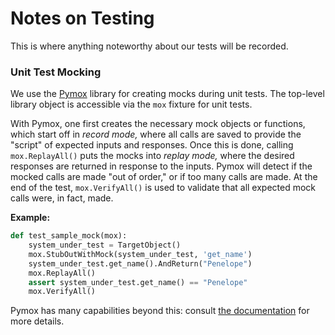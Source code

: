 # Notes on Testing
This is where anything noteworthy about our tests will be recorded.

### Unit Test Mocking
We use the [Pymox](https://pymox.readthedocs.io/en/latest/) library for creating mocks during unit tests.  The
top-level library object is accessible via the `mox` fixture for unit tests.

With Pymox, one first creates the necessary mock objects or functions, which start off in _record mode,_ where all
calls are saved to provide the "script" of expected inputs and responses.  Once this is done, calling `mox.ReplayAll()`
puts the mocks into _replay mode,_ where the desired responses are returned in response to the inputs. Pymox will detect
if the mocked calls are made "out of order," or if too many calls are made.  At the end of the test, `mox.VerifyAll()`
is used to validate that all expected mock calls were, in fact, made.

**Example:**

```python
def test_sample_mock(mox):
    system_under_test = TargetObject()
    mox.StubOutWithMock(system_under_test, 'get_name')
    system_under_test.get_name().AndReturn("Penelope")
    mox.ReplayAll()
    assert system_under_test.get_name() == "Penelope"
    mox.VerifyAll()
```

Pymox has many capabilities beyond this: consult [the documentation](https://pymox.readthedocs.io/en/latest/)
for more details.

